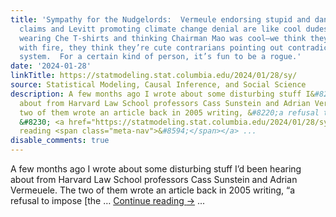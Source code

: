 ```yaml
---
title: 'Sympathy for the Nudgelords:  Vermeule endorsing stupid and dangerous election-fraud
  claims and Levitt promoting climate change denial are like cool dudes in the 60s
  wearing Che T-shirts and thinking Chairman Mao was cool—we think they’re playing
  with fire, they think they’re cute contrarians pointing out contradictions in the
  system.  For a certain kind of person, it’s fun to be a rogue.'
date: '2024-01-28'
linkTitle: https://statmodeling.stat.columbia.edu/2024/01/28/sy/
source: Statistical Modeling, Causal Inference, and Social Science
description: A few months ago I wrote about some disturbing stuff I&#8217;d been hearing
  about from Harvard Law School professors Cass Sunstein and Adrian Vermeuele. The
  two of them wrote an article back in 2005 writing, &#8220;a refusal to impose [the
  &#8230; <a href="https://statmodeling.stat.columbia.edu/2024/01/28/sy/">Continue
  reading <span class="meta-nav">&#8594;</span></a> ...
disable_comments: true
---
```

A few months ago I wrote about some disturbing stuff I&#8217;d been hearing about from Harvard Law School professors Cass Sunstein and Adrian Vermeuele. The two of them wrote an article back in 2005 writing, &#8220;a refusal to impose [the &#8230; <a href="https://statmodeling.stat.columbia.edu/2024/01/28/sy/">Continue reading <span class="meta-nav">&#8594;</span></a> ...